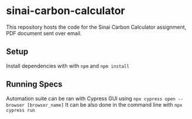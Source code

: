 # sinai-carbon-calculator

This repository hosts the code for the Sinai Carbon Calculator assignment, PDF document sent over email.

## Setup
Install dependencies with with `npm` and `npm install`

## Running Specs
Automation suite can be ran with Cypress GUI using `npx cypress open --browser [browser_name]`
It can be also done in the command line with `npx cypress run`
